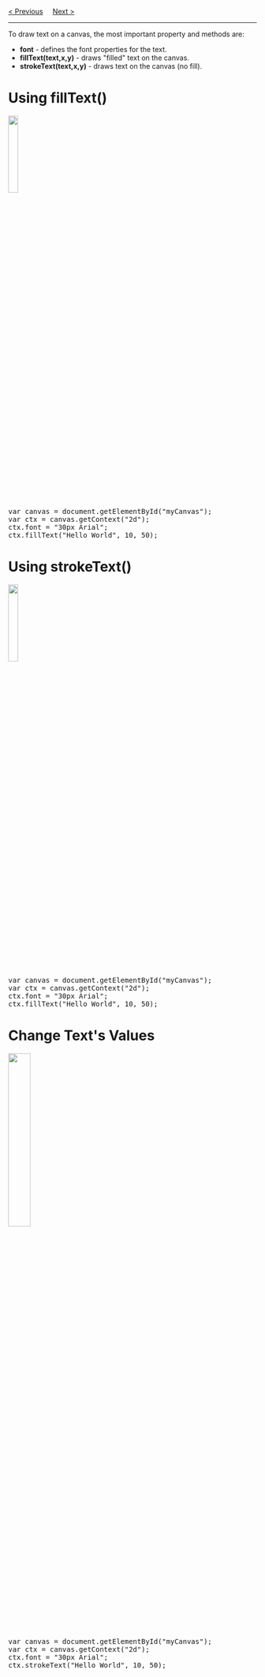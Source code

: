<a href="/HTML/Graphics/Canvas/Gradients.md">&lt; Previous</a>
&nbsp;&nbsp;&nbsp;
<a href="/HTML/Graphics/Canvas/Images.md">Next &gt;</a>
<hr>
To draw text on a canvas, the most important property and methods are:
<ul>
  <li><b>font</b> - defines the font properties for the text.</li>
  <li><b>fillText(text,x,y)</b> - draws "filled" text on the canvas.</li>
  <li><b>strokeText(text,x,y)</b> - draws text on the canvas (no fill).</li>
</ul>
<h1>Using fillText()</h1>
<img src="https://i.imgur.com/UkjXVQA.jpg" width="20%">
<pre>
var canvas = document.getElementById("myCanvas");
var ctx = canvas.getContext("2d");
ctx.font = "30px Arial";
ctx.fillText("Hello World", 10, 50);
</pre>
<h1>Using strokeText()</h1>
<img src="https://i.imgur.com/UCaNPsb.jpg" width="20%">
<pre>
var canvas = document.getElementById("myCanvas");
var ctx = canvas.getContext("2d");
ctx.font = "30px Arial";
ctx.fillText("Hello World", 10, 50);
</pre>
<h1>Change Text's Values</h1>
<img src="https://i.imgur.com/L1Fotz8.jpg" width="30%">
<pre>
var canvas = document.getElementById("myCanvas");
var ctx = canvas.getContext("2d");
ctx.font = "30px Arial";
ctx.strokeText("Hello World", 10, 50);
</pre>
